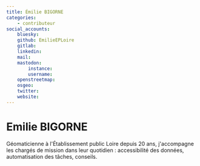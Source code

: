 ```yaml
---
title: Émilie BIGORNE
categories:
    - contributeur
social_accounts:
    bluesky:
    github: EmilieEPLoire
    gitlab:
    linkedin:
    mail:
    mastodon:
        instance:
        username:
    openstreetmap:
    osgeo:
    twitter:
    website:
---
```


# Emilie BIGORNE

<!-- --8<-- [start:author-sign-block] -->
Géomaticienne à l'Établissement public Loire depuis 20 ans, j'accompagne les chargés de mission dans leur quotidien : accessibilité des données, automatisation des tâches, conseils.
<!-- --8<-- [end:author-sign-block] -->
